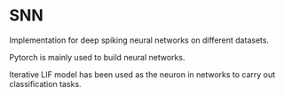 # SNN

Implementation for deep spiking neural networks on different datasets.

Pytorch is mainly used to build neural networks.

Iterative LIF model has been used as the neuron in networks to carry out classification tasks.
